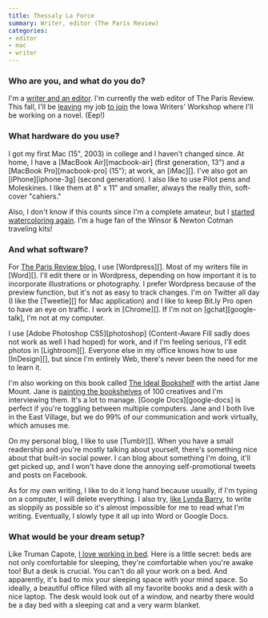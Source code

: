 ```yaml
---
title: Thessaly La Force
summary: Writer, editor (The Paris Review)
categories:
- editor
- mac
- writer
---
```


### Who are you, and what do you do?

I'm a [writer and an editor](http://thessalylaforce.com/ "Thessaly's website."). I'm currently the web editor of The Paris Review. This fall, I'll be [leaving](http://www.theparisreview.org/blog/2011/05/16/la-reine-is-splitting-for-iowa-vive-la-reine/ "A post on Thessaly's job change.") my job [to join](http://www.observer.com/2011/media/paris-review-web-editor-take-iowa-force "Another post about Thessaly's job change.") the Iowa Writers' Workshop where I'll be working on a novel. (Eep!)

### What hardware do you use?

I got my first Mac (15", 2003) in college and I haven't changed since. At home, I have a [MacBook Air][macbook-air] (first generation, 13") and a [MacBook Pro][macbook-pro] (15"); at work, an [iMac][]. I've also got an [iPhone][iphone-3g] (second generation). I also like to use Pilot pens and Moleskines. I like them at 8" x 11" and smaller, always the really thin, soft-cover "cahiers."

Also, I don't know if this counts since I'm a complete amateur, but I [started watercoloring again](http://www.flickr.com/photos/thessaly/5744107244/ "A photo of one of Thessaly's paintings."). I'm a huge fan of the Winsor & Newton Cotman traveling kits!

### And what software?

For [The Paris Review blog](http://www.theparisreview.org/blog/ "The Paris Review's weblog."), I use [Wordpress][]. Most of my writers file in [Word][]. I'll edit there or in Wordpress, depending on how important it is to incorporate illustrations or photography. I prefer Wordpress because of the preview function, but it's not as easy to track changes. I'm on Twitter all day (I like the [Tweetie][] for Mac application) and I like to keep Bit.ly Pro open to have an eye on traffic. I work in [Chrome][]. If I'm not on [gchat][google-talk], I'm not at my computer.

I use [Adobe Photoshop CS5][photoshop] (Content-Aware Fill sadly does not work as well I had hoped) for work, and if I'm feeling serious, I'll edit photos in [Lightroom][]. Everyone else in my office knows how to use [InDesign][], but since I'm entirely Web, there's never been the need for me to learn it.

I'm also working on this book called [The Ideal Bookshelf](http://thessalylaforce.com/theidealbookshelf "The page about the book Thessaly is working on.") with the artist Jane Mount. Jane is [painting the bookshelves](http://idealbookshelf.typepad.com/ "Jane's paintings of bookshelves.") of 100 creatives and I'm interviewing them. It's a lot to manage. [Google Docs][google-docs] is perfect if you're toggling between multiple computers. Jane and I both live in the East Village, but we do 99% of our communication and work virtually, which amuses me.

On my personal blog, I like to use [Tumblr][]. When you have a small readership and you're mostly talking about yourself, there's something nice about that built-in social power. I can blog about something I'm doing, it'll get picked up, and I won't have done the annoying self-promotional tweets and posts on Facebook.

As for my own writing, I like to do it long hand because usually, if I'm typing on a computer, I will delete everything. I also try, [like Lynda Barry](http://www.theparisreview.org/blog/2010/12/01/lynda-barry-on-picture-this/ "An interview with Lynda Barry on The Paris Review."), to write as sloppily as possible so it's almost impossible for me to read what I'm writing. Eventually, I slowly type it all up into Word or Google Docs.

### What would be your dream setup?

Like Truman Capote, [I love working in bed](http://www.theparisreview.org/interviews/4867/the-art-of-fiction-no-17-truman-capote "An interview with Truman Capote."). Here is a little secret: beds are not only comfortable for sleeping, they're comfortable when you're awake too! But a desk is crucial. You can't do all your work on a bed. And apparently, it's bad to mix your sleeping space with your mind space. So ideally, a beautiful office filled with all my favorite books and a desk with a nice laptop. The desk would look out of a window, and nearby there would be a day bed with a sleeping cat and a very warm blanket.